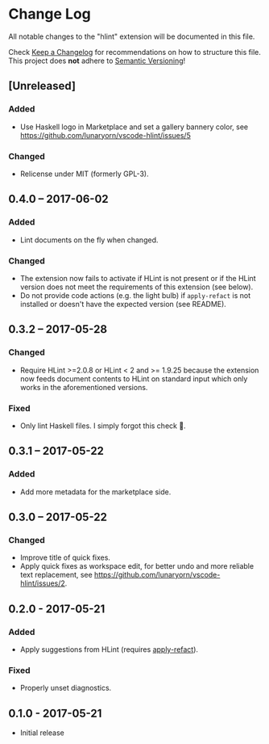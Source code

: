 # Change Log
All notable changes to the "hlint" extension will be documented in this file.

Check [Keep a Changelog](http://keepachangelog.com/) for recommendations on how
to structure this file.  This project does **not** adhere to [Semantic
Versioning](http://semver.org/)!

## [Unreleased]
### Added
- Use Haskell logo in Marketplace and set a gallery bannery color, see
  https://github.com/lunaryorn/vscode-hlint/issues/5

### Changed
- Relicense under MIT (formerly GPL-3).

## 0.4.0 – 2017-06-02
### Added
- Lint documents on the fly when changed.

### Changed
- The extension now fails to activate if HLint is not present or if the HLint
  version does not meet the requirements of this extension (see below).
- Do not provide code actions (e.g. the light bulb) if `apply-refact` is not
  installed or doesn't have the expected version (see README).

## 0.3.2 – 2017-05-28
### Changed
- Require HLint >=2.0.8 or HLint < 2 and >= 1.9.25 because the extension now
  feeds document contents to HLint on standard input which only works in the
  aforementioned versions.

### Fixed
- Only lint Haskell files.  I simply forgot this check 🙈.

## 0.3.1 – 2017-05-22
### Added
- Add more metadata for the marketplace side.

## 0.3.0 – 2017-05-22
### Changed
- Improve title of quick fixes.
- Apply quick fixes as workspace edit, for better undo and more reliable text
  replacement, see <https://github.com/lunaryorn/vscode-hlint/issues/2>.

## 0.2.0 - 2017-05-21
### Added
- Apply suggestions from HLint (requires [apply-refact][]).

[apply-refact]: https://github.com/mpickering/apply-refact

### Fixed
- Properly unset diagnostics.

## 0.1.0 - 2017-05-21
- Initial release
